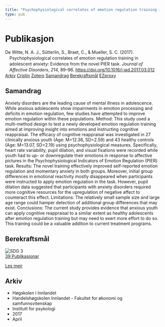 ```yaml
---
title: "Psychophysiological correlates of emotion regulation training in adolescent anxiety: Evidence from the novel PIER task"
type: pub
---
```

<h1>Publikasjon</h1>
<article id="csl-bib-container-4F9CMJLG" class="csl-bib-container">
  <div class="csl-bib-body" style="line-height: 1.35; padding-left: 1em; text-indent:-1em;">
  <div class="csl-entry">De Witte, N. A. J., S&#xFC;tterlin, S., Braet, C., &amp; Mueller, S. C. (2017). Psychophysiological correlates of emotion regulation training in adolescent anxiety: Evidence from the novel PIER task. <i>Journal of Affective Disorders</i>, <i>214</i>, 89&#x2013;96. <a href="https://doi.org/10.1016/j.jad.2017.03.012">https://doi.org/10.1016/j.jad.2017.03.012</a></div>
</div>
  <div class="csl-bib-buttons">
    <a href="#taxonomy-article-4F9CMJLG" class="csl-bib-button">Arkiv</a>
    <a href="https://app.cristin.no/results/show.jsf?id=1463820" alt="Cristin URL" class="csl-bib-button">Cristin</a>
    <a href="http://zotero.org/groups/5022929/items/4F9CMJLG" alt="Zotero URL" class="csl-bib-button">Zotero</a>
    <a href="#abstract-article-4F9CMJLG" class="csl-bib-button">Samandrag</a>
    <a href="#sdg-article-4F9CMJLG" class="csl-bib-button">Berekraftsmål</a>
    <a href="http://ezproxy.inn.no/login?url=https://doi.org/10.1016/j.jad.2017.03.012" class="csl-bib-button">EZproxy</a>
  </div>
  <div id="csl-bib-meta-container-4F9CMJLG"></div>
</article>
<div id="csl-bib-meta-4F9CMJLG" class="csl-bib-meta">
  <article id="abstract-article-4F9CMJLG" class="abstract-article">
    <h1>Samandrag</h1>
    Anxiety disorders are the leading cause of mental illness in adolescence. While anxious adolescents 
show impairments in emotion processing and deficits in emotion regulation, few studies have attempted to improve 
emotion regulation within these populations. 
Method: This study used a multi-method design to test a newly developed emotion regulation training aimed at 
improving insight into emotions and instructing cognitive reappraisal. The efficacy of cognitive reappraisal was 
investigated in 27 clinically anxious youth (Age: M=12.36, SD=2.59) and 43 healthy controls (Age: M=13.07, 
SD=2.19) using psychophysiological measures. Specifically, heart rate variability, pupil dilation, and visual fixations 
were recorded while youth had to up- or downregulate their emotions in response to affective pictures in 
the Psychophysiological Indicators of Emotion Regulation (PIER) task. 
Results: The novel training effectively improved self-reported emotion regulation and momentary anxiety in both 
groups. Moreover, initial group differences in emotional reactivity mostly disappeared when participants were 
instructed to apply emotion regulation in the task. However, pupil dilation data suggested that participants with 
anxiety disorders required more cognitive resources for the upregulation of negative affect to counteract this effect. 
Limitations: The relatively small sample size and large age range could hamper detection of additional group differences 
that may exist. 
Conclusions: The current study provides evidence that anxious youth can apply cognitive reappraisal to a similar 
extent as healthy adolescents after emotion regulation training but may need to exert more effort to do so. This 
training could be a valuable addition to current treatment programs.
  </article>
  <article id="sdg-article-4F9CMJLG" class="sdg-article">
    <h1>Berekraftsmål</h1>
    <div class="sdg-container"><div id="sdg3" class="sdg">
<img src="{{< params subfolder >}}images/sdg/sdg03_no.png" class="image" alt="SDG 3">
<div class="sdg-overlay">
<a href="{{< params subfolder >}}no/archive/?sdg=3#archive" class="sdg-publication-count"><span>39</span> Publikasjonar</a>
<p><a href="https://www.fn.no/om-fn/fns-baerekraftsmaal/god-helse-og-livskvalitet?lang=nno-NO" class="sdg-read-more">Les meir</a></p>
</div>
</div></div>
  </article>
  <article id="taxonomy-article-4F9CMJLG" class="taxonomy-article">
    <h1>Arkiv</h1>
    <ul>
      <li>Høgskolen i Innlandet</li>
      <li>Handelshøgskolen Innlandet - Fakultet for økonomi og samfunnsvitenskap</li>
      <li>Institutt for psykologi</li>
      <li>2017</li>
      <li>April</li>
    </ul>
  </article>
</div>

